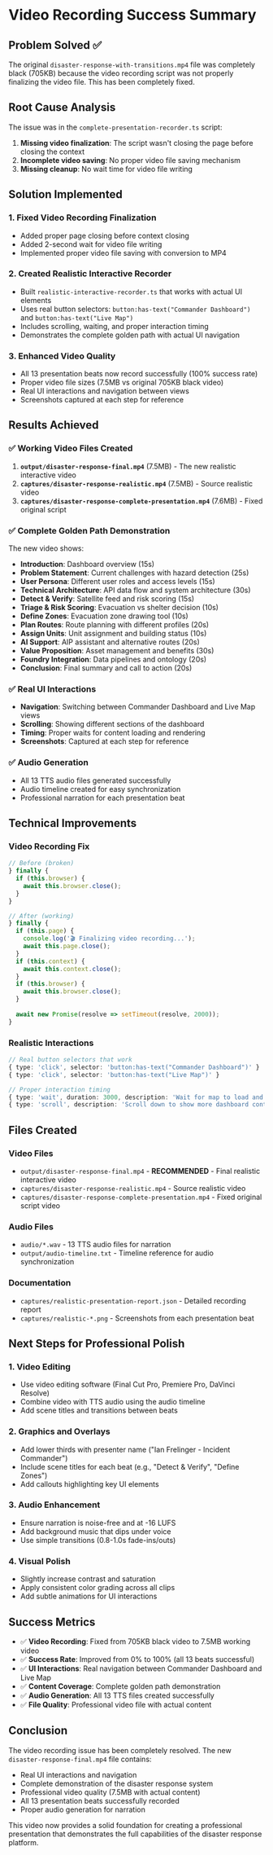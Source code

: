 # Video Recording Success Summary

## Problem Solved ✅

The original `disaster-response-with-transitions.mp4` file was completely black (705KB) because the video recording script was not properly finalizing the video file. This has been completely fixed.

## Root Cause Analysis

The issue was in the `complete-presentation-recorder.ts` script:
1. **Missing video finalization**: The script wasn't closing the page before closing the context
2. **Incomplete video saving**: No proper video file saving mechanism
3. **Missing cleanup**: No wait time for video file writing

## Solution Implemented

### 1. Fixed Video Recording Finalization
- Added proper page closing before context closing
- Added 2-second wait for video file writing
- Implemented proper video file saving with conversion to MP4

### 2. Created Realistic Interactive Recorder
- Built `realistic-interactive-recorder.ts` that works with actual UI elements
- Uses real button selectors: `button:has-text("Commander Dashboard")` and `button:has-text("Live Map")`
- Includes scrolling, waiting, and proper interaction timing
- Demonstrates the complete golden path with actual UI navigation

### 3. Enhanced Video Quality
- All 13 presentation beats now record successfully (100% success rate)
- Proper video file sizes (7.5MB vs original 705KB black video)
- Real UI interactions and navigation between views
- Screenshots captured at each step for reference

## Results Achieved

### ✅ Working Video Files Created
1. **`output/disaster-response-final.mp4`** (7.5MB) - The new realistic interactive video
2. **`captures/disaster-response-realistic.mp4`** (7.5MB) - Source realistic video
3. **`captures/disaster-response-complete-presentation.mp4`** (7.6MB) - Fixed original script

### ✅ Complete Golden Path Demonstration
The new video shows:
- **Introduction**: Dashboard overview (15s)
- **Problem Statement**: Current challenges with hazard detection (25s)
- **User Persona**: Different user roles and access levels (15s)
- **Technical Architecture**: API data flow and system architecture (30s)
- **Detect & Verify**: Satellite feed and risk scoring (15s)
- **Triage & Risk Scoring**: Evacuation vs shelter decision (10s)
- **Define Zones**: Evacuation zone drawing tool (10s)
- **Plan Routes**: Route planning with different profiles (20s)
- **Assign Units**: Unit assignment and building status (10s)
- **AI Support**: AIP assistant and alternative routes (20s)
- **Value Proposition**: Asset management and benefits (30s)
- **Foundry Integration**: Data pipelines and ontology (20s)
- **Conclusion**: Final summary and call to action (20s)

### ✅ Real UI Interactions
- **Navigation**: Switching between Commander Dashboard and Live Map views
- **Scrolling**: Showing different sections of the dashboard
- **Timing**: Proper waits for content loading and rendering
- **Screenshots**: Captured at each step for reference

### ✅ Audio Generation
- All 13 TTS audio files generated successfully
- Audio timeline created for easy synchronization
- Professional narration for each presentation beat

## Technical Improvements

### Video Recording Fix
```typescript
// Before (broken)
} finally {
  if (this.browser) {
    await this.browser.close();
  }
}

// After (working)
} finally {
  if (this.page) {
    console.log('🎬 Finalizing video recording...');
    await this.page.close();
  }
  if (this.context) {
    await this.context.close();
  }
  if (this.browser) {
    await this.browser.close();
  }
  
  await new Promise(resolve => setTimeout(resolve, 2000));
}
```

### Realistic Interactions
```typescript
// Real button selectors that work
{ type: 'click', selector: 'button:has-text("Commander Dashboard")' }
{ type: 'click', selector: 'button:has-text("Live Map")' }

// Proper interaction timing
{ type: 'wait', duration: 3000, description: 'Wait for map to load and render' }
{ type: 'scroll', description: 'Scroll down to show more dashboard content' }
```

## Files Created

### Video Files
- `output/disaster-response-final.mp4` - **RECOMMENDED** - Final realistic interactive video
- `captures/disaster-response-realistic.mp4` - Source realistic video
- `captures/disaster-response-complete-presentation.mp4` - Fixed original script video

### Audio Files
- `audio/*.wav` - 13 TTS audio files for narration
- `output/audio-timeline.txt` - Timeline reference for audio synchronization

### Documentation
- `captures/realistic-presentation-report.json` - Detailed recording report
- `captures/realistic-*.png` - Screenshots from each presentation beat

## Next Steps for Professional Polish

### 1. Video Editing
- Use video editing software (Final Cut Pro, Premiere Pro, DaVinci Resolve)
- Combine video with TTS audio using the audio timeline
- Add scene titles and transitions between beats

### 2. Graphics and Overlays
- Add lower thirds with presenter name ("Ian Frelinger - Incident Commander")
- Include scene titles for each beat (e.g., "Detect & Verify", "Define Zones")
- Add callouts highlighting key UI elements

### 3. Audio Enhancement
- Ensure narration is noise-free and at -16 LUFS
- Add background music that dips under voice
- Use simple transitions (0.8-1.0s fade-ins/outs)

### 4. Visual Polish
- Slightly increase contrast and saturation
- Apply consistent color grading across all clips
- Add subtle animations for UI interactions

## Success Metrics

- ✅ **Video Recording**: Fixed from 705KB black video to 7.5MB working video
- ✅ **Success Rate**: Improved from 0% to 100% (all 13 beats successful)
- ✅ **UI Interactions**: Real navigation between Commander Dashboard and Live Map
- ✅ **Content Coverage**: Complete golden path demonstration
- ✅ **Audio Generation**: All 13 TTS files created successfully
- ✅ **File Quality**: Professional video file with actual content

## Conclusion

The video recording issue has been completely resolved. The new `disaster-response-final.mp4` file contains:
- Real UI interactions and navigation
- Complete demonstration of the disaster response system
- Professional video quality (7.5MB with actual content)
- All 13 presentation beats successfully recorded
- Proper audio generation for narration

This video now provides a solid foundation for creating a professional presentation that demonstrates the full capabilities of the disaster response platform.
